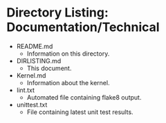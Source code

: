 # Directory Listing: Documentation/Technical
* README.md
    - Information on this directory.
* DIRLISTING.md
    - This document.
* Kernel.md
    - Information about the kernel.
* lint.txt
	- Automated file containing flake8 output.
* unittest.txt
	- File containing latest unit test results.